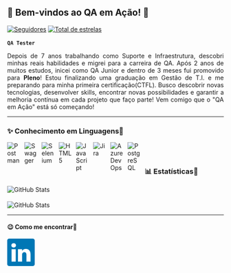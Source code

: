 ## 🚩 Bem-vindos ao QA em Ação! 🧐 <br>

<p align="left">
    <a href="https://github.com/paulorasjunior?tab=followers">
        <img alt="Seguidores" title="Me siga no Github" src="https://custom-icon-badges.demolab.com/github/followers/paulorasjunior?color=236ad3&labelColor=1155ba&style=for-the-badge&logo=github&label=Seguidores&logoColor=white"/></a>
    <a href="https://github.com/paulorasjunior?tab=repositories&sort=stargazers">
        <img alt="Total de estrelas" title="Total de estrelas no GitHub" src="https://custom-icon-badges.demolab.com/github/stars/paulorasjunior?color=55960c&style=for-the-badge&labelColor=488207&logo=star"/></a>
</p>

**`QA Tester`**

<p align="justify">
    Depois de 7 anos trabalhando como Suporte e Infraestrutura, descobri minhas reais habilidades e migrei para a carreira de QA. Após 2 anos de muitos estudos, inicei como QA Junior e dentro de 3 meses fui promovido para <strong>Pleno</strong>!
    Estou finalizando uma graduação em Gestão de T.I. e me preparando para minha primeira certificação(CTFL). Busco descobrir novas tecnologias, desenvolver skills, encontrar novas possibilidades e garantir a melhoria contínua em cada projeto que faço parte!
    Vem comigo que o "QA em Ação" está só começando!
</p>

----

### ✨ Conhecimento em Linguagens🔻

<img 
    align="left"
    alt="Postman"
    title="Postman"
    width="30px"
    style="padding-right: 10px;"
    src="https://cdn.jsdelivr.net/gh/devicons/devicon@latest/icons/postman/postman-original.svg" 
/>
<img 
    align="left"
    alt="Swagger"
    title="Swagger"
    width="30px"
    style="padding-right: 10px;"
    src="https://cdn.jsdelivr.net/gh/devicons/devicon@latest/icons/swagger/swagger-original.svg" 
/>
<img 
    align="left"
    alt="Selenium"
    title="Selenium"
    width="30px"
    style="padding-right: 10px;"
    src="https://cdn.jsdelivr.net/gh/devicons/devicon@latest/icons/selenium/selenium-original.svg" 
/>
<img
    align="left"
    alt="HTML5"
    title="HTML5"
    width="30px"
    style="padding-right: 10px;"
    src="https://cdn.jsdelivr.net/gh/devicons/devicon@latest/icons/html5/html5-original.svg" 
/> 
<img
    align="left"
    alt="JavaScript"
    title="JavaScript"
    width="30px"
    style="padding-right: 10px;"
    src="https://cdn.jsdelivr.net/gh/devicons/devicon@latest/icons/javascript/javascript-original.svg" 
/> 
<img 
    align="left"
    alt="Jira"
    title="Jira"
    width="30px"
    style="padding-right: 10px;"
    src="https://cdn.jsdelivr.net/gh/devicons/devicon@latest/icons/jira/jira-original.svg" 
/>
<img 
    align="left"
    alt="Azure DevOps"
    title="Azure DevOps"
    width="30px"
    style="padding-right: 10px;"
    src="https://cdn.jsdelivr.net/gh/devicons/devicon@latest/icons/azuredevops/azuredevops-original.svg" 
/>
<img 
    align="left"
    alt="PostgreSQL"
    title="PostgreSQL"
    width="30px"
    style="padding-right: 10px;"
    src="https://cdn.jsdelivr.net/gh/devicons/devicon@latest/icons/postgresql/postgresql-original.svg" 
/>
<br/>
<br/>
### 📊 Estatísticas🔻
<img 
    align="center" 
    alt="GitHub Stats" 
    height="150" 
    style="padding-right: 10px;" 
    src="https://github-readme-stats.vercel.app/api?username=paulorasjunior&show_icons=true&theme=dark" 
/><br/><br/>
<img 
    align="center" 
    alt="GitHub Stats" 
    height="300" 
    src="https://github-readme-stats.vercel.app/api/top-langs/?username=paulorasjunior&theme=dark&layout=compact&custom_title=Tecnologias&langs_count=9" 
/>
<br/>

----

#### 😉 Como me encontrar🔻

<p>
    <a href="https://www.linkedin.com/in/paulorasjunior/">
        <img align="left" alt="LinkedIn" title="LinkedIn" style="padding-right: 10px;" src="https://raw.githubusercontent.com/CLorant/readme-social-icons/main/large/colored/linkedin.svg" /></a>
</p>
